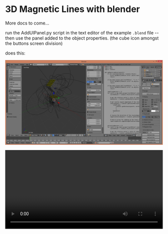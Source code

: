 # 3D Magnetic Lines with blender

More docs to come...

run the AddUIPanel.py script in the text editor of the example `.blend` file -- then use the panel added to the object properties. (the cube icon amongst the buttons screen division)

does this:

![First time getting it working](./3DMagneticLines.png)

<video controls width="100%">

    <source src="animation.avi"
            type="video/avi">

    Sorry, your browser or readme.md doesn't support html5 embedded videos. Here is a youtube [link](https://youtu.be/B3bTxSRhlVY)
</video>